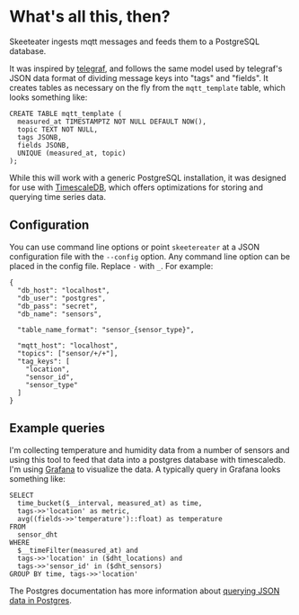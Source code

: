 # What's all this, then?

Skeeteater ingests mqtt messages and feeds them to a PostgreSQL
database.

It was inspired by [telegraf][], and follows the same model used by
telegraf's JSON data format of dividing message keys into "tags" and
"fields".  It creates tables as necessary on the fly from the
`mqtt_template` table, which looks something like:

    CREATE TABLE mqtt_template (
      measured_at TIMESTAMPTZ NOT NULL DEFAULT NOW(),
      topic TEXT NOT NULL,
      tags JSONB,
      fields JSONB,
      UNIQUE (measured_at, topic)
    );

While this will work with a generic PostgreSQL installation, it was
designed for use with [TimescaleDB][], which offers optimizations for
storing and querying time series data.

[timescaledb]: https://www.timescale.com/
[telegraf]: https://www.influxdata.com/time-series-platform/telegraf/

## Configuration

You can use command line options or point `skeetereater` at a JSON
configuration file with the `--config` option.  Any command line
option can be placed in the config file. Replace `-` with `_`.  For
example:

    {
      "db_host": "localhost",
      "db_user": "postgres",
      "db_pass": "secret",
      "db_name": "sensors",

      "table_name_format": "sensor_{sensor_type}",

      "mqtt_host": "localhost",
      "topics": ["sensor/+/+"],
      "tag_keys": [
        "location",
        "sensor_id",
        "sensor_type"
      ]
    }

## Example queries

I'm collecting temperature and humidity data from a number of sensors
and using this tool to feed that data into a postgres database with
timescaledb.  I'm using [Grafana][] to visualize the data.  A
typically query in Grafana looks something like:

    SELECT
      time_bucket($__interval, measured_at) as time,
      tags->>'location' as metric,
      avg((fields->>'temperature')::float) as temperature
    FROM
      sensor_dht
    WHERE
      $__timeFilter(measured_at) and
      tags->>'location' in ($dht_locations) and
      tags->>'sensor_id' in ($dht_sensors)
    GROUP BY time, tags->>'location'

The Postgres documentation has more information about [querying JSON
data in Postgres][json].

[grafana]: https://grafana.com/
[json]: https://www.postgresql.org/docs/9.5/static/functions-json.html
